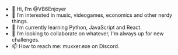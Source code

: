 - 👋 Hi, I’m @VB6Enjoyer
- 👀 I’m interested in music, videogames, economics and other nerdy things.
- 🌱 I’m currently learning Python, JavaScript and React.
- 💞️ I’m looking to collaborate on whatever, I'm always up for new challenges.
- 📫 How to reach me: muxxer.exe on Discord.

<!---
VB6Enjoyer/VB6Enjoyer is a ✨ special ✨ repository because its `README.md` (this file) appears on your GitHub profile.
You can click the Preview link to take a look at your changes.
--->
